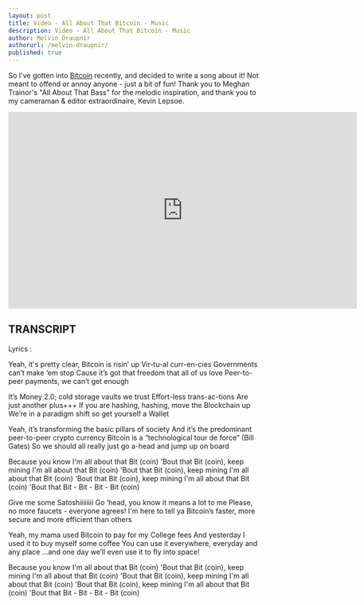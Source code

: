 ```yaml
---
layout: post
title: Video - All About That Bitcoin - Music
description: Video - All About That Bitcoin - Music
author: Melvin Draupnir
authorurl: /melvin-draupnir/
published: true
---
```


<p>So I've gotten into <a href="/video-why-bitcoin-matters-mauldin-economics/">Bitcoin</a> recently, and decided to write a song about it! Not meant to offend or annoy anyone - just a bit of fun! Thank you to Meghan Trainor's "All About That Bass" for the melodic inspiration, and thank you to my cameraman & editor extraordinaire, Kevin Lepsoe.</p>

<center><iframe width="700" height="394" src="https://www.youtube.com/embed/XEBWtbhq0Ts" frameborder="0" allowfullscreen></iframe></center>

<h2>TRANSCRIPT</h2>

Lyrics :

Yeah, it's pretty clear, Bitcoin is risin’ up 
Vir-tu-al curr-en-cies 
Governments can’t make ‘em stop 
Cause it’s got that freedom that all of us love
Peer-to-peer payments, we can’t get enough

It’s Money 2.0; cold storage vaults we trust
Effort-less trans-ac-tions 
Are just another plus+++
If you are hashing, hashing, move the Blockchain up 
We’re in a paradigm shift so get yourself a Wallet

Yeah, it’s transforming the basic pillars of society
And it’s the predominant peer-to-peer crypto currency 
Bitcoin is a “technological tour de force” (Bill Gates)
So we should all really just go a-head and jump up on board 

Because you know 
I'm all about that Bit (coin)
'Bout that Bit (coin), keep mining
I'm all about that Bit (coin)
'Bout that Bit (coin), keep mining
I'm all about that Bit (coin)
'Bout that Bit (coin), keep mining
I'm all about that Bit (coin)
'Bout that Bit - Bit - Bit - Bit (coin)

Give me some Satoshiiiiiiii 
Go ‘head, you know it means a lot to me 
Please, no more faucets - everyone agrees! 
I'm here to tell ya
Bitcoin’s faster, more secure and 
more efficient than others

Yeah, my mama used Bitcoin to pay for my College fees 
And yesterday I used it to buy myself some coffee
You can use it everywhere, everyday and any place
…and one day we’ll even use it to fly into space!

Because you know 
I'm all about that Bit (coin)
'Bout that Bit (coin), keep mining
I'm all about that Bit (coin)
'Bout that Bit (coin), keep mining
I'm all about that Bit (coin)
'Bout that Bit (coin), keep mining
I'm all about that Bit (coin)
'Bout that Bit - Bit - Bit - Bit (coin)
